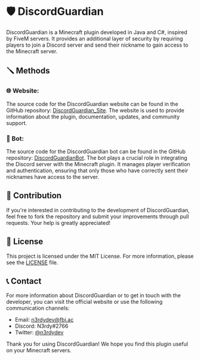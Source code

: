 # 🛡️ DiscordGuardian

DiscordGuardian is a Minecraft plugin developed in Java and C#, inspired by FiveM servers. It provides an additional layer of security by requiring players to join a Discord server and send their nickname to gain access to the Minecraft server.

## 🪛 Methods

### 🌐 Website:

The source code for the DiscordGuardian website can be found in the GitHub repository: [DiscordGuardian_Site](https://github.com/iagof-dev/DiscordGuardian_Site). The website is used to provide information about the plugin, documentation, updates, and community support.

### 🤖 Bot:

The source code for the DiscordGuardian bot can be found in the GitHub repository: [DiscordGuardianBot](https://github.com/iagof-dev/DiscordGuardianBot). The bot plays a crucial role in integrating the Discord server with the Minecraft plugin. It manages player verification and authentication, ensuring that only those who have correctly sent their nicknames have access to the server.

## 🤝 Contribution

If you're interested in contributing to the development of DiscordGuardian, feel free to fork the repository and submit your improvements through pull requests. Your help is greatly appreciated!

## 📜 License

This project is licensed under the MIT License. For more information, please see the [LICENSE](LICENSE) file.

## 📞 Contact

For more information about DiscordGuardian or to get in touch with the developer, you can visit the official website or use the following communication channels:

- Email: [n3rdydev@fbi.ac](mailto:n3rdydev@fbi.ac)
- Discord: N3rdy#2766
- Twitter: [@n3rdydev](https://twitter.com/n3rdydev)

Thank you for using DiscordGuardian! We hope you find this plugin useful on your Minecraft servers.
